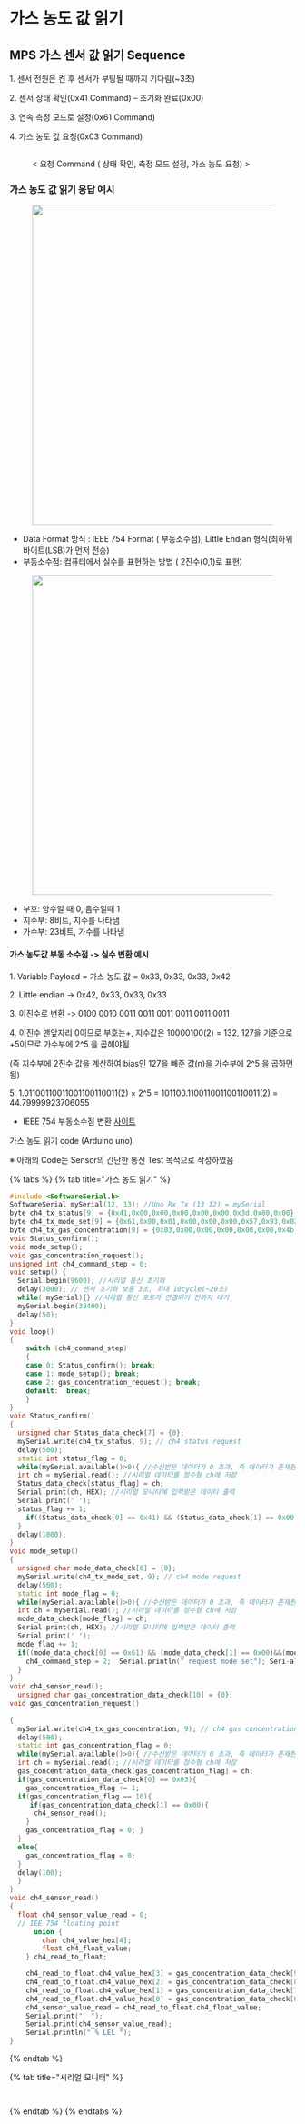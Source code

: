 # 가스 농도 값 읽기

## MPS 가스 센서 값 읽기 Sequence

1\. 센서 전원은 켠 후 센서가 부팅될 때까지 기다림(\~3초)

2\. 센서 상태 확인(0x41 Command) – 초기화 완료(0x00)

3\. 연속 측정 모드로 설정(0x61 Command)

4\. 가스 농도 값 요청(0x03 Command)



<figure><img src="../../../.gitbook/assets/요청_커맨드_가스_농도_only.PNG" alt=""><figcaption><p>&#x3C; 요청 Command ( 상태 확인, 측정 모드 설정, 가스 농도 요청) ></p></figcaption></figure>

### 가스 농도 값 읽기 응답 예시

<figure><img src="../../../.gitbook/assets/응답_커맨드_3.PNG" alt="" width="563"><figcaption></figcaption></figure>

* Data Format 방식 : IEEE 754 Format ( 부동소수점), Little Endian 형식(최하위 바이트(LSB)가 먼저 전송)
* 부동소수점: 컴퓨터에서 실수를 표현하는 방법 ( 2진수(0,1)로 표현)

<figure><img src="../../../.gitbook/assets/IEEE_754_Main_pic.PNG" alt="" width="563"><figcaption></figcaption></figure>

* 부호: 양수일 때 0, 음수일때 1
* 지수부: 8비트, 지수를 나타냄
* 가수부: 23비트, 가수를 나타냄

#### 가스 농도값 부동 소수점 -> 실수 변환 예시

1\.     Variable Payload = 가스 농도 값  = 0x33, 0x33, 0x33, 0x42

2\.     Little endian -> 0x42, 0x33, 0x33, 0x33

3\.     이진수로 변환 -> 0100 0010 0011 0011 0011 0011 0011 0011

4\.       이진수 맨앞자리 0이므로 부호는+, 지수값은 10000100(2) = 132, 127을 기준으로 +5이므로 가수부에 2^5 을 곱해야됨

(즉 지수부에 2진수 값을 계산하여  bias인 127을 빼준 값(n)을 가수부에  2^5 을 곱하면 됨)

5\.       1.01100110011001100110011(2) × 2^5 = 101100.110011001100110011(2) = 44.79999923706055

&#x20;

* &#x20;IEEE 754 부동소수점 변환 [사이트](https://t.hi098123.com/IEEE-754)



가스 농도 읽기 code (Arduino uno)

※     아래의 Code는 Sensor의 간단한 통신 Test 목적으로 작성하였음



{% tabs %}
{% tab title="가스 농도 읽기" %}
```cpp
#include <SoftwareSerial.h>
SoftwareSerial mySerial(12, 13); //Uno Rx Tx (13 12) = mySerial
byte ch4_tx_status[9] = {0x41,0x00,0x00,0x00,0x00,0x00,0x3d,0x80,0x00};
byte ch4_tx_mode_set[9] = {0x61,0x00,0x01,0x00,0x00,0x00,0x57,0x93,0x02};
byte ch4_tx_gas_concentration[9] = {0x03,0x00,0x00,0x00,0x00,0x00,0x4b,0xf9,0x00};
void Status_confirm();
void mode_setup();
void gas_concentration_request();
unsigned int ch4_command_step = 0;
void setup() {
  Serial.begin(9600); //시리얼 통신 초기화
  delay(3000); // 센서 초기화 보통 3초, 최대 10cycle(~20초)   
  while(!mySerial){} //시리얼 통신 포트가 연결되기 전까지 대기
  mySerial.begin(38400);  
  delay(50); 
}
void loop() 
{
    switch (ch4_command_step)
    {
    case 0: Status_confirm(); break;
    case 1: mode_setup(); break;
    case 2: gas_concentration_request(); break;
    default:  break;
    }
}
void Status_confirm()
{
  unsigned char Status_data_check[7] = {0}; 
  mySerial.write(ch4_tx_status, 9); // ch4 status request 
  delay(500);
  static int status_flag = 0;
  while(mySerial.available()>0){ //수신받은 데이터가 0 초과, 즉 데이터가 존재한다면 코드수행
  int ch = mySerial.read(); //시리얼 데이터를 정수형 ch에 저장
  Status_data_check[status_flag] = ch;
  Serial.print(ch, HEX); //시리얼 모니터에 입력받은 데이터 출력
  Serial.print(' ');
  status_flag += 1;
    if((Status_data_check[0] == 0x41) && (Status_data_check[1] == 0x00)&& (sta-tus_flag == 7) ) {Serial.println("request sensor Status "); ch4_command_step = 1; }
  }
  delay(1000);
}
void mode_setup()
{
  unsigned char mode_data_check[6] = {0}; 
  mySerial.write(ch4_tx_mode_set, 9); // ch4 mode request 
  delay(500);
  static int mode_flag = 0; 
  while(mySerial.available()>0){ //수신받은 데이터가 0 초과, 즉 데이터가 존재한다면 코드수행
  int ch = mySerial.read(); //시리얼 데이터를 정수형 ch에 저장
  mode_data_check[mode_flag] = ch;
  Serial.print(ch, HEX); //시리얼 모니터에 입력받은 데이터 출력
  Serial.print(' ');
  mode_flag += 1;
  if((mode_data_check[0] == 0x61) && (mode_data_check[1] == 0x00)&&(mode_flag==6) ) {
    ch4_command_step = 2;  Serial.println(" request mode set"); Seri-al.println("request sensor Gas concentration..");delay(2000);}
  }
}
void ch4_sensor_read();
  unsigned char gas_concentration_data_check[10] = {0};
void gas_concentration_request()  
 
{
  mySerial.write(ch4_tx_gas_concentration, 9); // ch4 gas concentration request 
  delay(500);
  static int gas_concentration_flag = 0; 
  while(mySerial.available()>0){ //수신받은 데이터가 0 초과, 즉 데이터가 존재한다면 코드수행
  int ch = mySerial.read(); //시리얼 데이터를 정수형 ch에 저장
  gas_concentration_data_check[gas_concentration_flag] = ch;
  if(gas_concentration_data_check[0] == 0x03){
    gas_concentration_flag += 1;
  if(gas_concentration_flag == 10){
     if(gas_concentration_data_check[1] == 0x00){
      ch4_sensor_read();
    }
    gas_concentration_flag = 0; }
  }
  else{
    gas_concentration_flag = 0;
  }
  delay(100);
  }
}
void ch4_sensor_read()
{
  float ch4_sensor_value_read = 0;
  // IEE 754 floating point
      union {
        char ch4_value_hex[4];
        float ch4_float_value;
    } ch4_read_to_float;

    ch4_read_to_float.ch4_value_hex[3] = gas_concentration_data_check[9];
    ch4_read_to_float.ch4_value_hex[2] = gas_concentration_data_check[8];
    ch4_read_to_float.ch4_value_hex[1] = gas_concentration_data_check[7];
    ch4_read_to_float.ch4_value_hex[0] = gas_concentration_data_check[6];
    ch4_sensor_value_read = ch4_read_to_float.ch4_float_value;
    Serial.print("  ");
    Serial.print(ch4_sensor_value_read);
    Serial.println(" % LEL ");
}

```
{% endtab %}

{% tab title="시리얼 모니터" %}
<figure><img src="../../../.gitbook/assets/mps_시리얼_모니터1.PNG" alt=""><figcaption></figcaption></figure>

<figure><img src="../../../.gitbook/assets/mps_시리얼_모니터2.PNG" alt=""><figcaption></figcaption></figure>
{% endtab %}
{% endtabs %}
